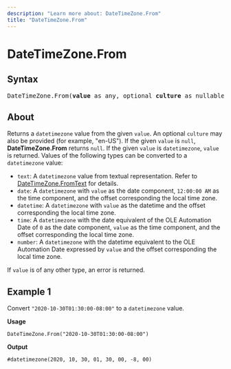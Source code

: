 ```yaml
---
description: "Learn more about: DateTimeZone.From"
title: "DateTimeZone.From"
---
```

# DateTimeZone.From

## Syntax

<pre>
DateTimeZone.From(<b>value</b> as any, optional <b>culture</b> as nullable text) as nullable datetimezone
</pre>
  
## About

Returns a `datetimezone` value from the given `value`. An optional `culture` may also be provided (for example, "en-US"). If the given `value` is `null`, **DateTimeZone.From** returns `null`. If the given `value` is `datetimezone`, `value` is returned. Values of the following types can be converted to a `datetimezone` value:

* `text`: A `datetimezone` value from textual representation. Refer to [DateTimeZone.FromText](datetimezone-fromtext.md) for details.
* `date`: A `datetimezone` with `value` as the date component, `12:00:00 AM` as the time component, and the offset corresponding the local time zone.
* `datetime`: A `datetimezone` with `value` as the datetime and the offset corresponding the local time zone.
* `time`: A `datetimezone` with the date equivalent of the OLE Automation Date of `0` as the date component, `value` as the time component, and the offset corresponding the local time zone.
* `number`: A `datetimezone` with the datetime equivalent to the OLE Automation Date expressed by `value` and the offset corresponding the local time zone.

If `value` is of any other type, an error is returned.

## Example 1

Convert `"2020-10-30T01:30:00-08:00"` to a `datetimezone` value.

**Usage**

```powerquery-m
DateTimeZone.From("2020-10-30T01:30:00-08:00")
```

**Output**

`#datetimezone(2020, 10, 30, 01, 30, 00, -8, 00)`
